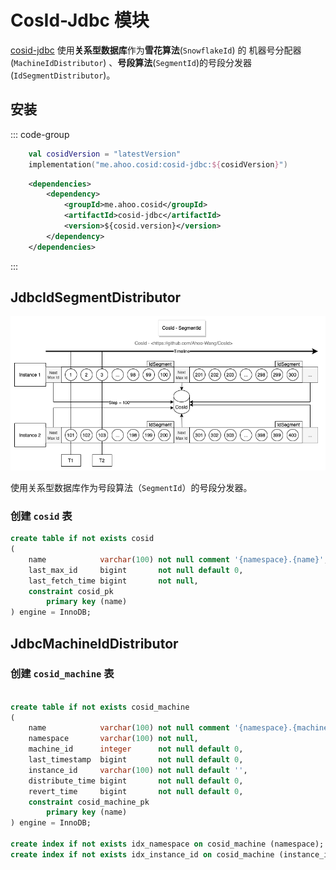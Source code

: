 # CosId-Jdbc 模块

[cosid-jdbc](https://github.com/Ahoo-Wang/CosId/tree/main/cosid-jdbc) 使用**关系型数据库**作为**雪花算法**(`SnowflakeId`) 的 机器号分配器 (`MachineIdDistributor`) 、**号段算法**(`SegmentId`)的号段分发器 (`IdSegmentDistributor`)。

## 安装

::: code-group
```kotlin [Gradle(Kotlin)]
    val cosidVersion = "latestVersion"
    implementation("me.ahoo.cosid:cosid-jdbc:${cosidVersion}")
```
```xml [Maven]
    <dependencies>
        <dependency>
            <groupId>me.ahoo.cosid</groupId>
            <artifactId>cosid-jdbc</artifactId>
            <version>${cosid.version}</version>
        </dependency>
    </dependencies>
```
:::

## JdbcIdSegmentDistributor

<p align="center" >
  <img src="../../public/assets/design/SegmentId.png" alt="SegmentId"/>
</p>

使用关系型数据库作为号段算法（`SegmentId`）的号段分发器。

### 创建 `cosid` 表

```sql
create table if not exists cosid
(
    name            varchar(100) not null comment '{namespace}.{name}',
    last_max_id     bigint       not null default 0,
    last_fetch_time bigint       not null,
    constraint cosid_pk
        primary key (name)
) engine = InnoDB;
```

## JdbcMachineIdDistributor

### 创建 `cosid_machine` 表

```sql

create table if not exists cosid_machine
(
    name            varchar(100) not null comment '{namespace}.{machine_id}',
    namespace       varchar(100) not null,
    machine_id      integer      not null default 0,
    last_timestamp  bigint       not null default 0,
    instance_id     varchar(100) not null default '',
    distribute_time bigint       not null default 0,
    revert_time     bigint       not null default 0,
    constraint cosid_machine_pk
        primary key (name)
) engine = InnoDB;

create index if not exists idx_namespace on cosid_machine (namespace);
create index if not exists idx_instance_id on cosid_machine (instance_id);
```
